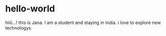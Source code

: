 # hello-world
hiiii...!
this is Jana.
I am a student and staying in india.
i love to explore new technologys.
